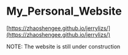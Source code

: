# My_Personal_Website


[https://zhaoshengee.github.io/jerrylizs/](https://zhaoshengee.github.io/jerrylizs/)

NOTE: The website is still under construction